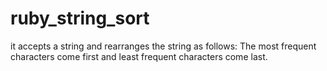 # ruby_string_sort
it accepts a string and rearranges the string as follows:
The most frequent characters come first and least frequent characters come last.


